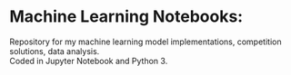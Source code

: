 # Machine Learning Notebooks:

Repository for my machine learning model implementations, competition solutions, data analysis. <br>
Coded in Jupyter Notebook and Python 3.
